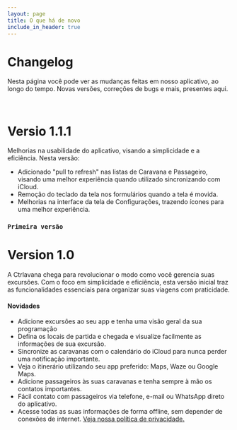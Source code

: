 ```yaml
---
layout: page
title: O que há de novo
include_in_header: true
---
```


# Changelog
Nesta página você pode ver as mudanças feitas em nosso aplicativo, ao longo do tempo. Novas versões, correções de bugs e mais, presentes aqui.

<br>

# **Versio 1.1.1** 
Melhorias na usabilidade do aplicativo, visando a simplicidade e a eficiência. Nesta versão:
- Adicionado "pull to refresh" nas listas de Caravana e Passageiro, visando uma melhor experiência quando utilizado sincronizando com iCloud.
- Remoção do teclado da tela nos formulários quando a tela é movida.
- Melhorias na interface da tela de Configurações, trazendo ícones para uma melhor experiência.

### `Primeira versão`
# **Version 1.0**
A Ctrlavana chega para revolucionar o modo como você gerencia suas excursões. Com o foco em simplicidade e eficiência, esta versão inicial traz as funcionalidades essenciais para organizar suas viagens com praticidade.

#### Novidades
- Adicione excursões ao seu app e tenha uma visão geral da sua programação
- Defina os locais de partida e chegada e visualize facilmente as informações de sua excursão.
- Sincronize as caravanas com o calendário do iCloud para nunca perder uma notificação importante.
- Veja o itinerário utilizando seu app preferido: Maps, Waze ou Google Maps.
- Adicione passageiros às suas caravanas e tenha sempre à mão os contatos importantes.
- Fácil contato com passageiros via telefone, e-mail ou WhatsApp direto do aplicativo.
- Acesse todas as suas informações de forma offline, sem depender de conexões de internet.
[Veja nossa política de privacidade.](/privacypolicy)

<br>